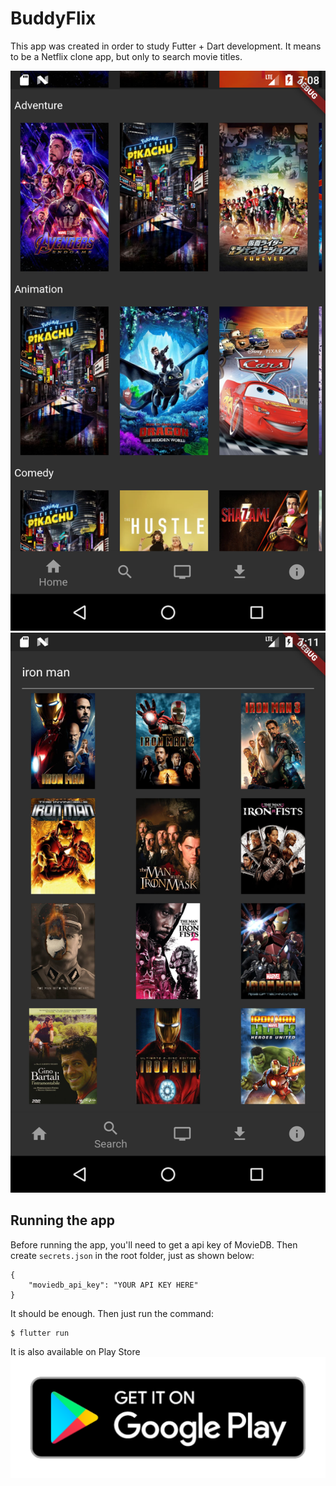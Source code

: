 # BuddyFlix

This app was created in order to study Futter + Dart development. It means to be a Netflix clone app, but only to search movie titles.

![](buddyflix_1.png) ![](buddyflix_2.png)

## Running the app

Before running the app, you'll need to get a api key of MovieDB. Then create `secrets.json` in the root folder, just as shown below:

    {
        "moviedb_api_key": "YOUR API KEY HERE"
    }

It should be enough. Then just run the command:

    $ flutter run

It is also available on Play Store
[![](play_store.png)](https://play.google.com/store/apps/details?id=com.cruzmatheus.buddyflix)

